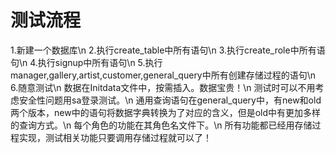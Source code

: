 # 测试流程
1.新建一个数据库\n
2.执行create_table中所有语句\n
3.执行create_role中所有语句\n
4.执行signup中所有语句\n
5.执行manager,gallery,artist,customer,general_query中所有创建存储过程的语句\n
6.随意测试\n
数据在Initdata文件中，按需插入。数据宝贵！\n
测试时可以不用考虑安全性问题用sa登录测试。\n
通用查询语句在general_query中，有new和old两个版本，new中的语句将数据字典转换为了对应的含义，但是old中有更加多样的查询方式。\n
每个角色的功能在其角色名文件下。\n
所有功能都已经用存储过程实现，测试相关功能只要调用存储过程就可以了！
